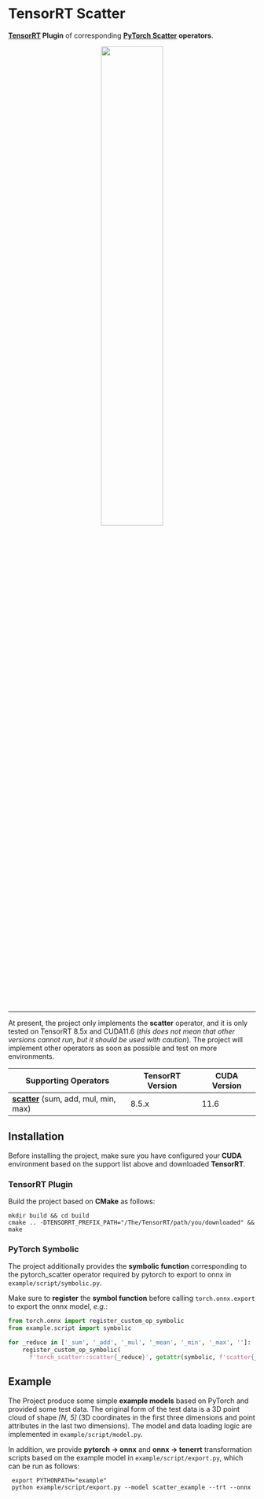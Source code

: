 # TensorRT Scatter

**[TensorRT](https://developer.nvidia.com/tensorrt) Plugin** of corresponding **[PyTorch Scatter](https://github.com/rusty1s/pytorch_scatter/tree/master) operators**.

<p align="center">
  <img width="50%" src="https://raw.githubusercontent.com/rusty1s/pytorch_scatter/master/docs/source/_figures/add.svg?sanitize=true" />
</p>


---

At present, the project only implements the **scatter** operator, and it is only tested on TensorRT 8.5x and CUDA11.6 (*this does not mean that other versions cannot run, but it should be used with caution*). The project will implement other operators as soon as possible and test on more environments.

| Supporting Operators                                         | TensorRT Version | CUDA Version |
| ------------------------------------------------------------ | ---------------- | ------------ |
| [**scatter**](https://pytorch-scatter.readthedocs.io/en/latest/functions/scatter.html) (sum, add, mul, min, max) | 8.5.x            | 11.6         |

## Installation

Before installing the project, make sure you have configured your **CUDA** environment based on the support list above and downloaded **TensorRT**.

### TensorRT Plugin

Build the project based on **CMake** as follows:

```shell
mkdir build && cd build
cmake .. -DTENSORRT_PREFIX_PATH="/The/TensorRT/path/you/downloaded" && make
```

### PyTorch Symbolic

The project additionally provides the **symbolic function** corresponding to the pytorch_scatter operator required by pytorch to export to onnx in `example/script/symbolic.py`. 

Make sure to **register** the **symbol function** before calling `torch.onnx.export` to export the onnx model, *e.g.*:

```python
from torch.onnx import register_custom_op_symbolic
from example.script import symbolic

for _reduce in ['_sum', '_add', '_mul', '_mean', '_min', '_max', '']:
    register_custom_op_symbolic(
      f'torch_scatter::scatter{_reduce}', getattr(symbolic, f'scatter{_reduce}'), 9)
```

## Example

The Project produce some simple **example models** based on PyTorch and provided some test data. The original form of the test data is a 3D point cloud of shape *[N, 5]* (3D coordinates in the first three dimensions and point attributes in the last two dimensions). The model and data loading logic are implemented in `example/script/model.py`.

In addition, we provide **pytorch -> onnx** and **onnx -> tenerrt** transformation scripts based on the example model in `example/script/export.py`, which can be run as follows:

```shell
 export PYTHONPATH="example"
 python example/script/export.py --model scatter_example --trt --onnx
```